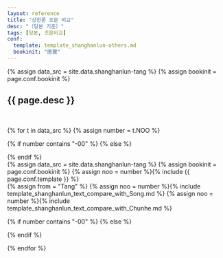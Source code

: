 ```yaml
---
layout: reference
title: "상한론 조문 비교"
desc: "〔당본 기준〕"
tags: [당본, 조문비교]
conf:
  template: template_shanghanlun-others.md
  bookinit: "唐翼"
---
```


{% assign data_src = site.data.shanghanlun-tang %}
{% assign bookinit = page.conf.bookinit %}

{{ page.desc }}
--------------------

<br>

{% for t in data_src %}
{% assign number = t.NOO %}

{% if number contains "-00" %}
{% else %}
<div id="{{number}}" class="compare-set">
{% endif %}

<div class="origin" markdown="1">
{% assign data_src = site.data.shanghanlun-tang %}
{% assign bookinit = page.conf.bookinit %}
{% assign noo = number %}{% include {{ page.conf.template }} %}
</div>

<div class="compared" markdown="1">
{% assign from = "Tang" %}
{% assign noo = number %}{% include template_shanghanlun_text_compare_with_Song.md %}
{% assign noo = number %}{% include template_shanghanlun_text_compare_with_Chunhe.md %}
</div>

{% if number contains "-00" %}
{% else %}
</div>
{% endif %}

{% endfor %}
